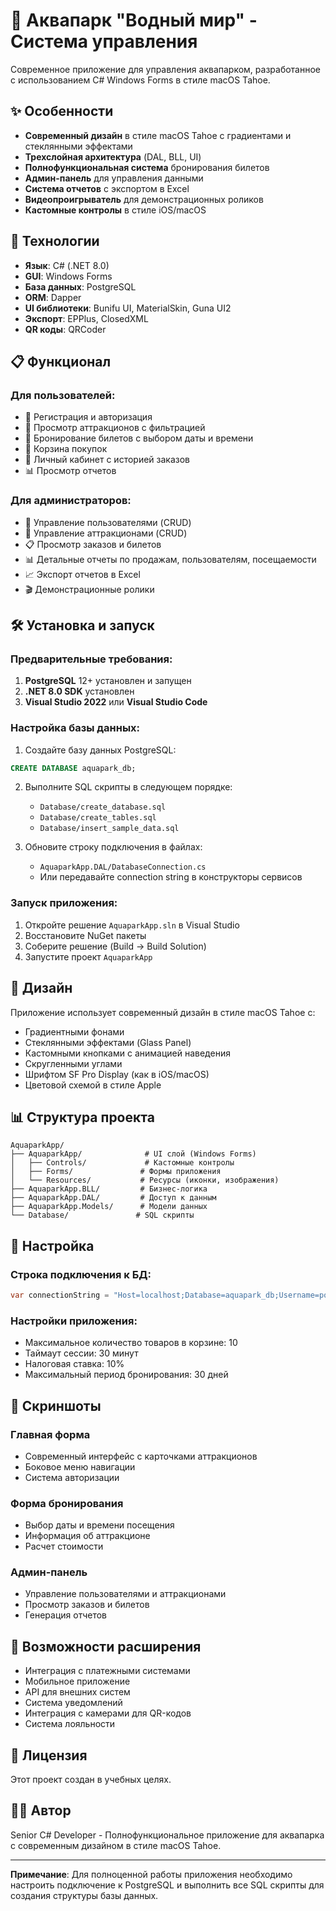 # 🌊 Аквапарк "Водный мир" - Система управления

Современное приложение для управления аквапарком, разработанное с использованием C# Windows Forms в стиле macOS Tahoe.

## ✨ Особенности

- **Современный дизайн** в стиле macOS Tahoe с градиентами и стеклянными эффектами
- **Трехслойная архитектура** (DAL, BLL, UI)
- **Полнофункциональная система** бронирования билетов
- **Админ-панель** для управления данными
- **Система отчетов** с экспортом в Excel
- **Видеопроигрыватель** для демонстрационных роликов
- **Кастомные контролы** в стиле iOS/macOS

## 🚀 Технологии

- **Язык**: C# (.NET 8.0)
- **GUI**: Windows Forms
- **База данных**: PostgreSQL
- **ORM**: Dapper
- **UI библиотеки**: Bunifu UI, MaterialSkin, Guna UI2
- **Экспорт**: EPPlus, ClosedXML
- **QR коды**: QRCoder

## 📋 Функционал

### Для пользователей:
- 🔐 Регистрация и авторизация
- 🎢 Просмотр аттракционов с фильтрацией
- 🎫 Бронирование билетов с выбором даты и времени
- 🛒 Корзина покупок
- 👤 Личный кабинет с историей заказов
- 📊 Просмотр отчетов

### Для администраторов:
- 👥 Управление пользователями (CRUD)
- 🎢 Управление аттракционами (CRUD)
- 📋 Просмотр заказов и билетов
- 📊 Детальные отчеты по продажам, пользователям, посещаемости
- 📈 Экспорт отчетов в Excel
- 🎬 Демонстрационные ролики

## 🛠️ Установка и запуск

### Предварительные требования:
1. **PostgreSQL** 12+ установлен и запущен
2. **.NET 8.0 SDK** установлен
3. **Visual Studio 2022** или **Visual Studio Code**

### Настройка базы данных:

1. Создайте базу данных PostgreSQL:
```sql
CREATE DATABASE aquapark_db;
```

2. Выполните SQL скрипты в следующем порядке:
   - `Database/create_database.sql`
   - `Database/create_tables.sql`
   - `Database/insert_sample_data.sql`

3. Обновите строку подключения в файлах:
   - `AquaparkApp.DAL/DatabaseConnection.cs`
   - Или передавайте connection string в конструкторы сервисов

### Запуск приложения:

1. Откройте решение `AquaparkApp.sln` в Visual Studio
2. Восстановите NuGet пакеты
3. Соберите решение (Build → Build Solution)
4. Запустите проект `AquaparkApp`

## 🎨 Дизайн

Приложение использует современный дизайн в стиле macOS Tahoe с:
- Градиентными фонами
- Стеклянными эффектами (Glass Panel)
- Кастомными кнопками с анимацией наведения
- Скругленными углами
- Шрифтом SF Pro Display (как в iOS/macOS)
- Цветовой схемой в стиле Apple

## 📊 Структура проекта

```
AquaparkApp/
├── AquaparkApp/              # UI слой (Windows Forms)
│   ├── Controls/             # Кастомные контролы
│   ├── Forms/               # Формы приложения
│   └── Resources/           # Ресурсы (иконки, изображения)
├── AquaparkApp.BLL/         # Бизнес-логика
├── AquaparkApp.DAL/         # Доступ к данным
├── AquaparkApp.Models/      # Модели данных
└── Database/               # SQL скрипты
```

## 🔧 Настройка

### Строка подключения к БД:
```csharp
var connectionString = "Host=localhost;Database=aquapark_db;Username=postgres;Password=your_password";
```

### Настройки приложения:
- Максимальное количество товаров в корзине: 10
- Таймаут сессии: 30 минут
- Налоговая ставка: 10%
- Максимальный период бронирования: 30 дней

## 📱 Скриншоты

### Главная форма
- Современный интерфейс с карточками аттракционов
- Боковое меню навигации
- Система авторизации

### Форма бронирования
- Выбор даты и времени посещения
- Информация об аттракционе
- Расчет стоимости

### Админ-панель
- Управление пользователями и аттракционами
- Просмотр заказов и билетов
- Генерация отчетов

## 🚀 Возможности расширения

- Интеграция с платежными системами
- Мобильное приложение
- API для внешних систем
- Система уведомлений
- Интеграция с камерами для QR-кодов
- Система лояльности

## 📝 Лицензия

Этот проект создан в учебных целях.

## 👨‍💻 Автор

Senior C# Developer - Полнофункциональное приложение для аквапарка с современным дизайном в стиле macOS Tahoe.

---

**Примечание**: Для полноценной работы приложения необходимо настроить подключение к PostgreSQL и выполнить все SQL скрипты для создания структуры базы данных.